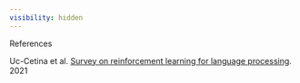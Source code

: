 ```yaml
---
visibility: hidden
---
```



References

Uc-Cetina et al. [Survey on reinforcement learning for language processing](https://arxiv.org/abs/2104.05565). 2021
